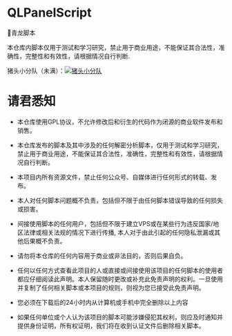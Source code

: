 # QLPanelScript
🐉青龙脚本

本仓库内脚本仅用于测试和学习研究，禁止用于商业用途，不能保证其合法性，准确性，完整性和有效性，请根据情况自行判断.

猪头小分队（未满）：<a target="_blank" href="https://qm.qq.com/cgi-bin/qm/qr?k=2R8xPsICp-5ZtfGaFZJHwuWif1NAWxoX&jump_from=webapi&authKey=+ErDgaw2YWJxx2LUMGIdde9176nS8XnfLJRFPIkJNhfff6+0cqvhxaRJal7i5I/c"><img border="0" src="https://pub.idqqimg.com/wpa/images/group.png" alt="猪头小分队" title="猪头小分队"></a>


# 请君悉知
* 本仓库使用GPL协议，不允许修改后和衍生的代码作为闭源的商业软件发布和销售。

* 本仓库发布的脚本及其中涉及的任何解密分析脚本，仅用于测试和学习研究，禁止用于商业用途，不能保证其合法性，准确性，完整性和有效性，请根据情况自行判断。

* 本项目内所有资源文件，禁止任何公众号、自媒体进行任何形式的转载、发布。

* 本人对任何脚本问题概不负责，包括但不限于由任何脚本错误导致的任何损失或损害。

* 间接使用脚本的任何用户，包括但不限于建立VPS或在某些行为违反国家/地区法律或相关法规的情况下进行传播, 本人对于由此引起的任何隐私泄漏或其他后果概不负责。

* 请勿将本仓库的任何内容用于商业或非法目的，否则后果自负。

* 任何以任何方式查看此项目的人或直接或间接使用该项目的任何脚本的使用者都应仔细阅读此声明。本人保留随时更改或补充此免责声明的权利。一旦使用并复制了任何相关脚本或本项目的规则，则视为您已接受此免责声明。

* 您必须在下载后的24小时内从计算机或手机中完全删除以上内容

* 如果任何单位或个人认为该项目的脚本可能涉嫌侵犯其权利，则应及时通知并提供身份证明，所有权证明，我们将在收到认证文件后删除相关脚本。
